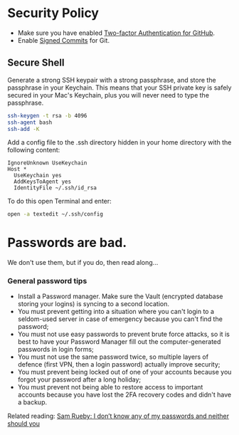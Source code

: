 # Security Policy

- Make sure you have enabled [Two-factor Authentication for GitHub](https://github.com/settings/security).
- Enable [Signed Commits](https://help.github.com/en/articles/signing-commits) for Git.

## Secure Shell

Generate a strong SSH keypair with a strong passphrase, and store the passphrase in your Keychain. 
This means that your SSH private key is safely secured in your Mac's Keychain, plus you will never need to type the passphrase.

```sh
ssh-keygen -t rsa -b 4096
ssh-agent bash
ssh-add -K
```

Add a config file to the .ssh directory hidden in your home directory with the following content:

```text
IgnoreUnknown UseKeychain
Host *
  UseKeychain yes
  AddKeysToAgent yes
  IdentityFile ~/.ssh/id_rsa
```

To do this open Terminal and enter:

```sh
open -a textedit ~/.ssh/config
```

# Passwords are bad.

We don't use them, but if you do, then read along...

### General password tips

- Install a Password manager. Make sure the Vault (encrypted database storing your logins) is syncing to a second location.
- You must prevent getting into a situation where you can't login to a seldom-used server in case of emergency because you can't find the password;
- You must not use easy passwords to prevent brute force attacks, so it is best to have your Password Manager fill out the computer-generated passwords in login forms;
- You must not use the same password twice, so multiple layers of defence (first VPN, then a login password) actually improve security;
- You must prevent being locked out of one of your accounts because you forgot your password after a long holiday;
- You must prevent not being able to restore access to important accounts because you have lost the 2FA recovery codes and didn't have a backup.

Related reading: [Sam Rueby: I don’t know any of my passwords and neither should you](https://samrueby.com/2014/10/07/i-dont-know-any-of-my-passwords-and-neither-should-you/)
